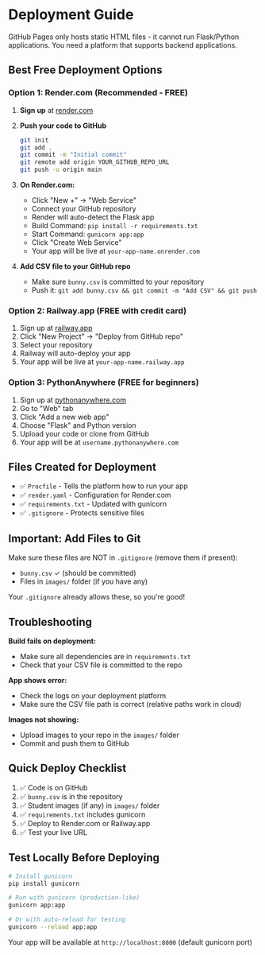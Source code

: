 # Deployment Guide

GitHub Pages only hosts static HTML files - it cannot run Flask/Python applications. You need a platform that supports backend applications.

## Best Free Deployment Options

### Option 1: Render.com (Recommended - FREE)

1. **Sign up** at [render.com](https://render.com)

2. **Push your code to GitHub**
   ```bash
   git init
   git add .
   git commit -m "Initial commit"
   git remote add origin YOUR_GITHUB_REPO_URL
   git push -u origin main
   ```

3. **On Render.com:**
   - Click "New +" → "Web Service"
   - Connect your GitHub repository
   - Render will auto-detect the Flask app
   - Build Command: `pip install -r requirements.txt`
   - Start Command: `gunicorn app:app`
   - Click "Create Web Service"
   - Your app will be live at `your-app-name.onrender.com`

4. **Add CSV file to your GitHub repo**
   - Make sure `bunny.csv` is committed to your repository
   - Push it: `git add bunny.csv && git commit -m "Add CSV" && git push`

### Option 2: Railway.app (FREE with credit card)

1. Sign up at [railway.app](https://railway.app)
2. Click "New Project" → "Deploy from GitHub repo"
3. Select your repository
4. Railway will auto-deploy your app
5. Your app will be live at `your-app-name.railway.app`

### Option 3: PythonAnywhere (FREE for beginners)

1. Sign up at [pythonanywhere.com](https://www.pythonanywhere.com)
2. Go to "Web" tab
3. Click "Add a new web app"
4. Choose "Flask" and Python version
5. Upload your code or clone from GitHub
6. Your app will be at `username.pythonanywhere.com`

## Files Created for Deployment

- ✅ `Procfile` - Tells the platform how to run your app
- ✅ `render.yaml` - Configuration for Render.com
- ✅ `requirements.txt` - Updated with gunicorn
- ✅ `.gitignore` - Protects sensitive files

## Important: Add Files to Git

Make sure these files are NOT in `.gitignore` (remove them if present):
- `bunny.csv` ✓ (should be committed)
- Files in `images/` folder (if you have any)

Your `.gitignore` already allows these, so you're good!

## Troubleshooting

**Build fails on deployment:**
- Make sure all dependencies are in `requirements.txt`
- Check that your CSV file is committed to the repo

**App shows error:**
- Check the logs on your deployment platform
- Make sure the CSV file path is correct (relative paths work in cloud)

**Images not showing:**
- Upload images to your repo in the `images/` folder
- Commit and push them to GitHub

## Quick Deploy Checklist

1. ✅ Code is on GitHub
2. ✅ `bunny.csv` is in the repository
3. ✅ Student images (if any) in `images/` folder
4. ✅ `requirements.txt` includes gunicorn
5. ✅ Deploy to Render.com or Railway.app
6. ✅ Test your live URL

## Test Locally Before Deploying

```bash
# Install gunicorn
pip install gunicorn

# Run with gunicorn (production-like)
gunicorn app:app

# Or with auto-reload for testing
gunicorn --reload app:app
```

Your app will be available at `http://localhost:8000` (default gunicorn port)

